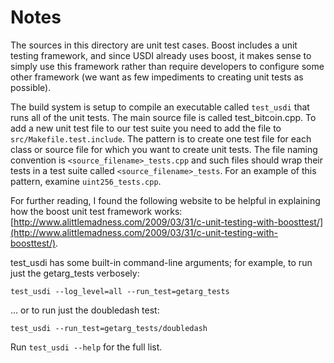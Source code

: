 # Notes
The sources in this directory are unit test cases.  Boost includes a
unit testing framework, and since USDI already uses boost, it makes
sense to simply use this framework rather than require developers to
configure some other framework (we want as few impediments to creating
unit tests as possible).

The build system is setup to compile an executable called `test_usdi`
that runs all of the unit tests.  The main source file is called
test_bitcoin.cpp. To add a new unit test file to our test suite you need 
to add the file to `src/Makefile.test.include`. The pattern is to create 
one test file for each class or source file for which you want to create 
unit tests.  The file naming convention is `<source_filename>_tests.cpp` 
and such files should wrap their tests in a test suite 
called `<source_filename>_tests`. For an example of this pattern, 
examine `uint256_tests.cpp`.

For further reading, I found the following website to be helpful in
explaining how the boost unit test framework works:
[http://www.alittlemadness.com/2009/03/31/c-unit-testing-with-boosttest/](http://www.alittlemadness.com/2009/03/31/c-unit-testing-with-boosttest/).

test_usdi has some built-in command-line arguments; for
example, to run just the getarg_tests verbosely:

    test_usdi --log_level=all --run_test=getarg_tests

... or to run just the doubledash test:

    test_usdi --run_test=getarg_tests/doubledash

Run `test_usdi --help` for the full list.

